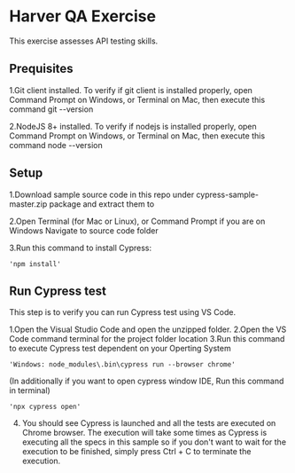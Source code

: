 Harver QA Exercise
========================

This exercise assesses API testing skills.

## Prequisites

1.Git client installed. To verify if git client is installed properly, open Command Prompt on Windows, or Terminal on Mac, then execute this command git --version

2.NodeJS 8+ installed. To verify if nodejs is installed properly, open Command Prompt on Windows, or Terminal on Mac, then execute this command node --version

## Setup

1.Download sample source code in this repo under cypress-sample-master.zip package and extract them to

2.Open Terminal (for Mac or Linux), or Command Prompt if you are on Windows
Navigate to source code folder

3.Run this command to install Cypress:

    'npm install'

## Run Cypress test 

This step is to verify you can run Cypress test using VS Code.

1.Open the Visual Studio Code and open the unzipped folder.
2.Open the VS Code command terminal for the project folder location
3.Run this command to execute Cypress test dependent on your Operting System

    'Windows: node_modules\.bin\cypress run --browser chrome'

(In additionally if you want to open cypress window IDE, Run this command in terminal)

    'npx cypress open'

4. You should see Cypress is launched and all the tests are executed on Chrome browser. The execution will take some times as Cypress is executing all the specs in this sample so if you don't want to wait for the execution to be finished, simply press Ctrl + C to terminate the execution.